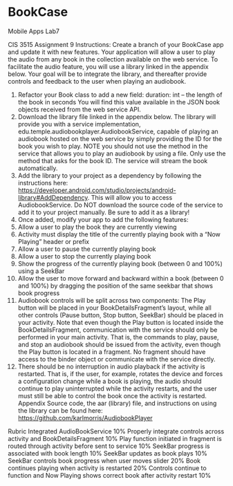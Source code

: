 # BookCase
Mobile Apps Lab7


CIS 3515 Assignment 9
Instructions: Create a branch of your BookCase app and update it with new features.
Your application will allow a user to play the audio from any book in the collection available on the web service. To facilitate the audio feature, you will use a library linked in the appendix below. Your goal will be to integrate the library, and thereafter provide controls and feedback to the user when playing an audiobook.
1. Refactor your Book class to add a new field: duration: int – the length of the book in seconds
You will find this value available in the JSON book objects received from the web service API.
2. Download the library file linked in the appendix below. The library will provide you with a service implementation, edu.temple.audiobookplayer.AudiobookService, capable of playing an audiobook hosted on the web service by simply providing the ID for the book you wish to play. NOTE you should not use the method in the service that allows you to play an audiobook by using a file. Only use the method that asks for the book ID. The service will stream the book automatically.
3. Add the library to your project as a dependency by following the instructions here: https://developer.android.com/studio/projects/android-library#AddDependency. This will allow you to access AudiobookService. Do NOT download the source code of the service to add it to your project manually. Be sure to add it as a library!
4. Once added, modify your app to add the following features:
1. Allow a user to play the book they are currently viewing
2. Activity must display the title of the currently playing book with a “Now Playing” header or prefix
3. Allow a user to pause the currently playing book
4. Allow a user to stop the currently playing book
5. Show the progress of the currently playing book (between 0 and 100%) using a SeekBar
6. Allow the user to move forward and backward within a book (between 0 and 100%) by dragging the position of the same seekbar that shows book progress
5. Audiobook controls will be split across two components: The Play button will be placed in your BookDetailsFragment’s layout, while all other controls (Pause button, Stop button, SeekBar) should be placed in your activity. Note that even though the Play button is located inside the BookDetailsFragment, communication with the service should only be performed in your main
activity. That is, the commands to play, pause, and stop an audiobook should be issued from the activity, even though the Play button is located in a fragment. No fragment should have access to the binder object or communicate with the service directly.
6. There should be no interruption in audio playback if the activity is restarted. That is, if the user, for example, rotates the device and forces a configuration change while a book is playing, the audio should continue to play uninterrupted while the activity restarts, and the user must still be able to control the book once the activity is restarted.
Appendix
Source code, the aar (library) file, and instructions on using the library can be found here:
https://github.com/karlmorris/AudiobookPlayer

Rubric
Integrated AudioBookService
10%
Properly integrate controls across activity and BookDetailsFragment
10%
Play function initiated in fragment is routed through activity before sent to service
10%
SeekBar progress is associated with book length
10%
SeekBar updates as book plays
10%
SeekBar controls book progress when user moves slider
20%
Book continues playing when activity is restarted
20%
Controls continue to function and Now Playing shows correct book after activity restart
10%
